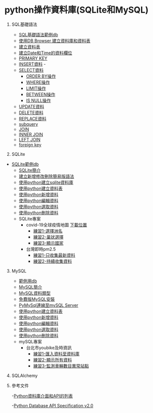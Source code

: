 # python操作資料庫(SQLite和MySQL)
1. SQL基礎語法
	- [SQL基礎語法範例db](./SQL基礎語法/SQL基礎語法範例db)
	- [使用DB Browser 建立資料庫和資料表](./SQL基礎語法/使用DB_Browser_建立資料庫和資料表)
	- [建立資料表](./SQL基礎語法/建立資料表)
	- [建立Date和Time的資料欄位](./SQL基礎語法/建立Date和Time的資料欄位)
	- [PRIMARY KEY](./SQL基礎語法/PRIMARY_KEY)
	- [INSERT資料](./SQL基礎語法/INSERT資料)	- 
	- [SELECT資料](./SQL基礎語法/SELECT資料)
		- [ORDER BY操作](./SQL基礎語法/排序資料)
		- [WHERE操作](./SQL基礎語法/WHERE操作)
		- [LIMIT操作](./SQL基礎語法/LIMIT操作)
		- [BETWEEN操作](./SQL基礎語法/BETWEEN操作)
		- [IS NULL操作](./SQL基礎語法/檢查NULL)		
	- [UPDATE資料](./SQL基礎語法/UPDATE資料)
	- [DELETE資料](./SQL基礎語法/DELETE資料)
	- [REPLACE資料](./SQL基礎語法/REPLACE資料)
	- [subquery](./SQL基礎語法/subquery資料)
	- [JOIN](./SQL基礎語法/JOIN)
	- [INNER JOIN](./SQL基礎語法/INNER_JOIN)
	- [LEFT JOIN](./SQL基礎語法/LEFT_JOIN)
	- [foreign key](./SQL基礎語法/foreign_key)

2. SQLite
  - [SQLite範例db](./sqlite/sqlite_sample_db)
	- [SQLite簡介](./sqlite/SQLite簡介)
	- [建立新增修改刪除簡易版語法](./sqlite/建立新增修改刪除簡易版語法)
	- [使用python建立sqlite資料庫](./sqlite/使用python建立sqlite資料庫)
	- [使用python建立資料表](./sqlite/使用python建立資料表)
	- [使用python新增資料](./sqlite/使用python新增資料)
	- [使用python編輯資料](./sqlite/使用python編輯資料)
	- [使用python選取資料](./sqlite/使用python選取資料)
	- [使用python刪除資料](./sqlite/使用python刪除資料)
	- SQLite專案
		- covid-19全球疫情地圖 [下載位置](https://covid-19.nchc.org.tw/dt_owl.php?dt_name=3)
			- [練習1-選擇洲名](./sqlite/實際案例/covid-19/練習1)
			- [練習2-巢狀選擇](./sqlite/實際案例/covid-19/練習2)
			- [練習3-顯示國家](./sqlite/實際案例/covid-19/練習3)
		- 台灣即時pm2.5
			- [練習1-只收集最新資料](./sqlite/實際案例/台灣即時pm25/練習1)
			- [練習2-持續收集資料](./sqlite/實際案例/台灣即時pm25/練習2)
3. MySQL
	- [範例用db](./mySQL/mysql範例db)
	- [MySQL簡介](./mySQL/mySQL簡介)
	- [MySQL資料類型](https://tsuozoe.pixnet.net/blog/post/21289210)
	- [免費版MySQL安裝](./mySQL/安裝mySQL)
	- [PyMySql連線至mySQL Server](./mySQL/PyMySql連線mySQLServer)
	- [使用python建立資料表](./mySQL/使用python建立資料表)
	- [使用python新增資料](./mySQL/使用python新增資料)
	- [使用python編輯資料](./mySQL/使用python編輯資料)
	- [使用python選取資料](./mySQL/使用python選取資料)
	- [使用python刪除資料](./mySQL/使用python刪除資料)
	- mySQL專案
		- 台北市youbike及時資訊
			- [練習1-匯入資料至資料庫](./mySQL/實際案例/台北市youbike及時資訊/匯入資料至資料庫/)
			- [練習2-顯示所有資料](./mySQL/實際案例/台北市youbike及時資訊/顯示所有資料/)
			- [練習3-監測車輛數目異常站點](./mySQL/實際案例/台北市youbike及時資訊/監測車輛數目異常站點/)


4. SQLAlchemy

5. 參考文件

	-[Python資料庫介面和API的列表](https://wiki.python.org/moin/DatabaseInterfaces)

	-[Python Database API Specification v2.0](https://www.python.org/dev/peps/pep-0249/)